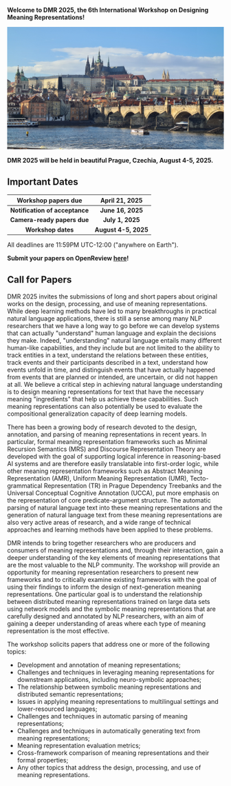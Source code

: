 __Welcome to DMR 2025, the 6th International Workshop on Designing Meaning Representations!__

![Prague Castle](assets/prague-castle.jpg)

__DMR 2025 will be held in beautiful Prague, Czechia, August 4-5, 2025.__

## Important Dates

| Workshop papers due            | April 21, 2025       |
|:------------------------------:|:--------------------:|
| __Notification of acceptance__ | __June 16, 2025__    |
| __Camera-ready papers due__    | __July 1, 2025__     |
| __Workshop dates__             | __August 4-5, 2025__ |

All deadlines are 11:59PM UTC-12:00 ("anywhere on Earth").

__Submit your papers on OpenReview [here](https://openreview.net/group?id=DMR/2025)!__

## Call for Papers

DMR 2025 invites the submissions of long and short papers about original works on the design, processing, and use of meaning representations. While deep learning methods have led to many breakthroughs in practical natural language applications, there is still a sense among many NLP researchers that we have a long way to go before we can develop systems that can actually "understand" human language and explain the decisions they make. Indeed, "understanding" natural language entails many different human-like capabilities, and they include but are not limited to the ability to track entities in a text, understand the relations between these entities, track events and their participants described in a text, understand how events unfold in time, and distinguish events that have actually happened from events that are planned or intended, are uncertain, or did not happen at all. We believe a critical step in achieving natural language understanding is to design meaning representations for text that have the necessary meaning "ingredients" that help us achieve these capabilities. Such meaning representations can also potentially be used to evaluate the compositional generalization capacity of deep learning models.

There has been a growing body of research devoted to the design, annotation, and parsing of meaning representations in recent years. In particular, formal meaning representation frameworks such as Minimal Recursion Semantics (MRS) and Discourse Representation Theory are developed with the goal of supporting logical inference in reasoning-based AI systems and are therefore easily translatable into first-order logic, while other meaning representation frameworks such as Abstract Meaning Representation (AMR), Uniform Meaning Representation (UMR), Tecto-grammatical Representation (TR) in Prague Dependency Treebanks and the Universal Conceptual Cognitive Annotation (UCCA), put more emphasis on the representation of core predicate-argument structure. The automatic parsing of natural language text into these meaning representations and the generation of natural language text from these meaning representations are also very active areas of research, and a wide range of technical approaches and learning methods have been applied to these problems.

DMR intends to bring together researchers who are producers and consumers of meaning representations and, through their interaction, gain a deeper understanding of the key elements of meaning representations that are the most valuable to the NLP community. The workshop will provide an opportunity for meaning representation researchers to present new frameworks and to critically examine existing frameworks with the goal of using their findings to inform the design of next-generation meaning representations. One particular goal is to understand the relationship between distributed meaning representations trained on large data sets using network models and the symbolic meaning representations that are carefully designed and annotated by NLP researchers, with an aim of gaining a deeper understanding of areas where each type of meaning representation is the most effective.

The workshop solicits papers that address one or more of the following topics:
- Development and annotation of meaning representations;
- Challenges and techniques in leveraging meaning representations for downstream applications, including neuro-symbolic approaches;
- The relationship between symbolic meaning representations and distributed semantic representations;
- Issues in applying meaning representations to multilingual settings and lower-resourced languages;
- Challenges and techniques in automatic parsing of meaning representations;
- Challenges and techniques in automatically generating text from meaning representations;
- Meaning representation evaluation metrics;
- Cross-framework comparison of meaning representations and their formal properties;
- Any other topics that address the design, processing, and use of meaning representations.
